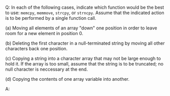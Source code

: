 Q: In each of the following cases, indicate which function would be the best to
use: `memcpy`, `memmove`, `strcpy`, or `strncpy`. Assume that the indicated
action is to be performed by a single function call.

(a) Moving all elements of an array "down" one position in order to leave room
for a new element in position $0$.

(b) Deleting the first character in a null-terminated string by moving all other
characters back one position.

(c) Copying a string into a character array that may not be large enough to hold
it. If the array is too small, assume that the string is to be truncated; no
null character is neccessary at the end.

(d) Copying the contents of one array variable into another.

A:
